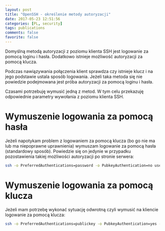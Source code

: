 ```yaml
---
layout: post
title: "OpenSSH - określenie metody autoryzacji"
date: 2017-05-23 12:51:56
categories: [PL, security]
tags: publications
comments: false
favorite: false
---
```


Domyślną metodą autoryzacji z poziomu klienta SSH jest logowanie za pomocą loginu i hasła. Dodatkowo istnieje możliwość autoryzacji za pomocą klucza.

Podczas nawiązywania połączenia klient sprawdza czy istnieje klucz i na jego podstawie ustala sposób logowania. Jeżeli taka metoda się nie powiedzie podejmowana jest próba autoryzacji za pomocą loginu i hasła.

Czasami potrzebuję wymusić jedną z metod. W tym celu przekazuję odpowiednie parametry wywołania z poziomu klienta SSH.

# Wymuszenie logowania za pomocą hasła

Jeżeli napotykam problem z logowaniem za pomocą klucza (bo go nie ma lub ma niepoprawne uprawnienia) wymuszam logowanie za pomocą hasła (standardowy sposób). Powiedzie się on jedynie w przypadku pozostawienia takiej możliwości autoryzacji po stronie serwera:

```bash
ssh -o PreferredAuthentications=password -o PubkeyAuthentication=no user@remote_host
```

# Wymuszenie logowania za pomocą klucza

Jeżeli mam potrzebę wykonać sytuację odwrotną czyli wymusić na kliencie logowanie za pomocą klucza:

```bash
ssh -o PreferredAuthentications=publickey -o PubkeyAuthentication=yes -i id_rsa user@remote_host
```
